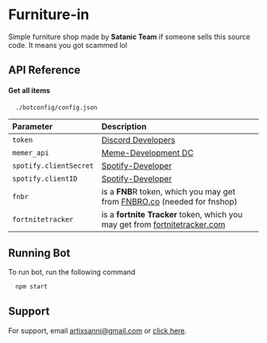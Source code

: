 
# Furniture-in

Simple furniture shop made by **Satanic Team**
if someone sells this source code. It means you got scammed lol


## API Reference

#### Get all items

```txt
  ./botconfig/config.json
```

| Parameter | Description                |
| :-------- | :------------------------- |
| `token` | [Discord Developers]()|
| `memer_api`      |[Meme-Development DC](https://discord.com/invite/Mc2FudJkgP) |
| `spotify.clientSecret` | [Spotify-Developer](https://developer.spotify.com/)|
| `spotify.clientID` | [Spotify-Developer](https://developer.spotify.com/)|
| `fnbr` | is a **FNB**R token, which you may get from [FNBRO.co](https://fnbr.co/api/docs) (needed for fnshop)|
| `fortnitetracker` |  is a **fortnite Tracker** token, which you may get from [fortnitetracker.com](https://fortnitetracker.com/site-api)|



## Running Bot

To run bot, run the following command

```bash
  npm start
```


## Support

For support, email artixsanni@gmail.com or [click here]( https://discord.gg/Hyn9pqkBAf ).

